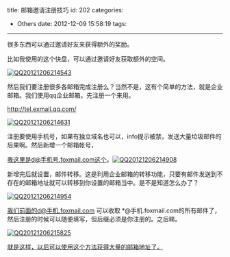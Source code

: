 title: 邮箱邀请注册技巧
id: 202
categories:
  - Others
date: 2012-12-09 15:58:19
tags:
---

很多东西可以通过邀请好友来获得额外的奖励。

比如我使用的这个快盘，可以通过邀请好友获取额外的空间。

[![](http://7xnueu.com1.z0.glb.clouddn.com/auto_save_image/2012/12/235821Zy7.png "QQ20121206214543")](http://7xnueu.com1.z0.glb.clouddn.com/auto_save_image/2012/12/235821Zy7.png)

然后我们要注册很多各邮箱完成注册么？当然不是，这有个简单的方法，就是企业邮箱。我们使用qq企业邮箱。先注册一个来用。

http://tel.exmail.qq.com/</a>

[![](http://7xnueu.com1.z0.glb.clouddn.com/auto_save_image/2012/12/235824KZt.png "QQ20121206214631")](http://7xnueu.com1.z0.glb.clouddn.com/auto_save_image/2012/12/235824KZt.png)

注册要使用手机号，如果有独立域名也可以，info提示被禁，发送大量垃圾邮件的后果啊。然后新增一个邮箱帐号，

我这里是d@手机号.foxmail.com这个。[![](http://7xnueu.com1.z0.glb.clouddn.com/auto_save_image/2012/12/235826Z2e.png "QQ20121206214908")](http://7xnueu.com1.z0.glb.clouddn.com/auto_save_image/2012/12/235826Z2e.png)

新增完后就设置，邮件转移。这是利用企业邮箱的转移功能，只要有邮件发送到不存在的邮箱地址就可以转移到你设置的邮箱当中。是不是知道怎么办了？

[![](http://7xnueu.com1.z0.glb.clouddn.com/auto_save_image/2012/12/2358291gw.png "QQ20121206214954")](http://7xnueu.com1.z0.glb.clouddn.com/auto_save_image/2012/12/2358291gw.png)

我们前面的d@手机.foxmail.com 可以收取 *@手机.foxmail.com的所有邮件了，然后注册的时候可以随便填写，但后缀必须是你注册的。之后嘛。

<a href="http://7xnueu.com1.z0.glb.clouddn.com/auto_save_image/2012/12/235831U0d.png">![](http://7xnueu.com1.z0.glb.clouddn.com/auto_save_image/2012/12/235831U0d.png "QQ20121206215825")

就是这样，以后可以使用这个方法获得大量的邮箱地址了。